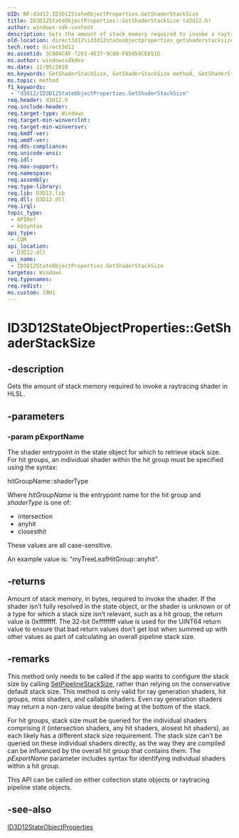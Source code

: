 ```yaml
---
UID: NF:d3d12.ID3D12StateObjectProperties.GetShaderStackSize
title: ID3D12StateObjectProperties::GetShaderStackSize (d3d12.h)
author: windows-sdk-content
description: Gets the amount of stack memory required to invoke a raytracing shader in HLSL.
old-location: direct3d12\id3d12stateobjectproperties_getshaderstacksize.htm
tech.root: direct3d12
ms.assetid: 3C804CAF-7263-4E37-9C00-F85959CE651D
ms.author: windowssdkdev
ms.date: 12/05/2018
ms.keywords: GetShaderStackSize, GetShaderStackSize method, GetShaderStackSize method,ID3D12StateObjectProperties interface, ID3D12StateObjectProperties interface,GetShaderStackSize method, ID3D12StateObjectProperties.GetShaderStackSize, ID3D12StateObjectProperties::GetShaderStackSize, d3d12/ID3D12StateObjectProperties::GetShaderStackSize, direct3d12.id3d12stateobjectproperties_getshaderstacksize
ms.topic: method
f1_keywords: 
 - "d3d12/ID3D12StateObjectProperties.GetShaderStackSize"
req.header: d3d12.h
req.include-header: 
req.target-type: Windows
req.target-min-winverclnt: 
req.target-min-winversvr: 
req.kmdf-ver: 
req.umdf-ver: 
req.ddi-compliance: 
req.unicode-ansi: 
req.idl: 
req.max-support: 
req.namespace: 
req.assembly: 
req.type-library: 
req.lib: D3D12.lib
req.dll: D3D12.dll
req.irql: 
topic_type:
 - APIRef
 - kbSyntax
api_type:
 - COM
api_location:
 - D3D12.dll
api_name:
 - ID3D12StateObjectProperties.GetShaderStackSize
targetos: Windows
req.typenames: 
req.redist: 
ms.custom: 19H1
---
```


# ID3D12StateObjectProperties::GetShaderStackSize


## -description


Gets the amount of stack memory required to invoke a raytracing shader in HLSL.  


## -parameters




### -param pExportName

The shader entrypoint in the state object for which to retrieve stack size.  For hit groups, an individual shader within the hit group must be specified using the syntax:

hitGroupName::shaderType

Where <i>hitGroupName</i> is the entrypoint name for the hit group and <i>shaderType</i> is one of: 

<ul>
<li>intersection</li>
<li>anyhit</li>
<li>closesthit</li>
</ul>
These values are all case-sensitive.

An example value is: "myTreeLeafHitGroup::anyhit".


## -returns



Amount of stack memory, in bytes, required to invoke the shader.  If the shader isn’t fully resolved in the state object, or the shader is unknown or of a type for which a stack size isn’t relevant, such as a hit group, the return value is 0xffffffff.  The 32-bit 0xffffffff value is used  for the UINT64 return value to ensure that bad return values don’t get lost when summed up with other values as part of calculating an overall pipeline stack size. 




## -remarks



This method only needs to be called if the app wants to configure the stack size by calling <a href="https://docs.microsoft.com/windows/desktop/api/d3d12/nf-d3d12-id3d12stateobjectproperties-setpipelinestacksize">SetPipelineStackSize</a>, rather than relying on the conservative default stack size. This method is only valid for ray generation shaders, hit groups, miss shaders, and callable shaders. Even ray generation shaders may return a non-zero value despite being at the bottom of the stack.

For hit groups, stack size must be queried for the individual shaders comprising it (intersection shaders, any hit shaders, alosest hit shaders), as each likely has a different stack size requirement.  The stack size can’t be queried on these individual shaders directly, as the way they are compiled can be influenced by the overall hit group that contains them.  The <i>pExportName</i> parameter includes syntax for identifying individual shaders within a hit group.

This API can be called on either collection state objects or raytracing pipeline state objects.




## -see-also




<a href="https://msdn.microsoft.com/en-us/library/Mt847466(v=VS.85).aspx">ID3D12StateObjectProperties</a>
 

 

